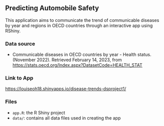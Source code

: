 ## Predicting Automobile Safety

This application aims to communicate the trend of communicable diseases by year and 
regions in OECD countries through an interactive app using RShiny.

### Data source

- Communicable diseases in OECD countries by year - Health status. (November 2022). 
Retrieved February 14, 2023, from https://stats.oecd.org/Index.aspx?DatasetCode=HEALTH_STAT

### Link to App

https://louiseoh18.shinyapps.io/disease-trends-dsproject1/ 

### Files

- `app.R`: the R Shiny project
- `data/`: contains all data files used in creating the app
